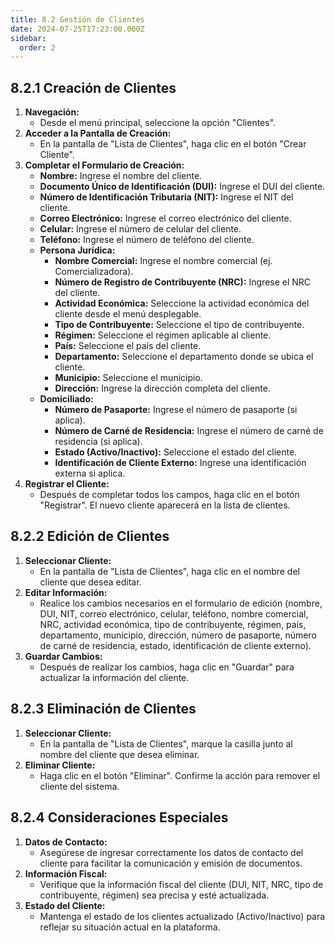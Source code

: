 ```yaml
---
title: 8.2 Gestión de Clientes
date: 2024-07-25T17:23:00.000Z
sidebar:
  order: 2
---
```

## 8.2.1 Creación de Clientes
1. **Navegación:**
    - Desde el menú principal, seleccione la opción "Clientes".
2. **Acceder a la Pantalla de Creación:**
    - En la pantalla de "Lista de Clientes", haga clic en el botón "Crear Cliente".
3. **Completar el Formulario de Creación:**
    - **Nombre:** Ingrese el nombre del cliente.
    - **Documento Único de Identificación (DUI):** Ingrese el DUI del cliente.
    - **Número de Identificación Tributaria (NIT):** Ingrese el NIT del cliente.
    - **Correo Electrónico:** Ingrese el correo electrónico del cliente.
    - **Celular:** Ingrese el número de celular del cliente.
    - **Teléfono:** Ingrese el número de teléfono del cliente.
    - **Persona Jurídica:**
        - **Nombre Comercial:** Ingrese el nombre comercial (ej. Comercializadora).
        - **Número de Registro de Contribuyente (NRC):** Ingrese el NRC del cliente.
        - **Actividad Económica:** Seleccione la actividad económica del cliente desde el menú desplegable.
        - **Tipo de Contribuyente:** Seleccione el tipo de contribuyente.
        - **Régimen:** Seleccione el régimen aplicable al cliente.
        - **País:** Seleccione el país del cliente.
        - **Departamento:** Seleccione el departamento donde se ubica el cliente.
        - **Municipio:** Seleccione el municipio.
        - **Dirección:** Ingrese la dirección completa del cliente.
    - **Domiciliado:**
        - **Número de Pasaporte:** Ingrese el número de pasaporte (si aplica).
        - **Número de Carné de Residencia:** Ingrese el número de carné de residencia (si aplica).
        - **Estado (Activo/Inactivo):** Seleccione el estado del cliente.
        - **Identificación de Cliente Externo:** Ingrese una identificación externa si aplica.
4. **Registrar el Cliente:**
    - Después de completar todos los campos, haga clic en el botón "Registrar". El nuevo cliente aparecerá en la lista de clientes.

## 8.2.2 Edición de Clientes

1. **Seleccionar Cliente:**
    - En la pantalla de "Lista de Clientes", haga clic en el nombre del cliente que desea editar.
2. **Editar Información:**
    - Realice los cambios necesarios en el formulario de edición (nombre, DUI, NIT, correo electrónico, celular, teléfono, nombre comercial, NRC, actividad económica, tipo de contribuyente, régimen, país, departamento, municipio, dirección, número de pasaporte, número de carné de residencia, estado, identificación de cliente externo).
3. **Guardar Cambios:**
    - Después de realizar los cambios, haga clic en "Guardar" para actualizar la información del cliente.

## 8.2.3 Eliminación de Clientes

1. **Seleccionar Cliente:**
    - En la pantalla de "Lista de Clientes", marque la casilla junto al nombre del cliente que desea eliminar.
2. **Eliminar Cliente:**
    - Haga clic en el botón "Eliminar". Confirme la acción para remover el cliente del sistema.

## 8.2.4 Consideraciones Especiales

1. **Datos de Contacto:**
    - Asegúrese de ingresar correctamente los datos de contacto del cliente para facilitar la comunicación y emisión de documentos.
2. **Información Fiscal:**
    - Verifique que la información fiscal del cliente (DUI, NIT, NRC, tipo de contribuyente, régimen) sea precisa y esté actualizada.
3. **Estado del Cliente:**
    - Mantenga el estado de los clientes actualizado (Activo/Inactivo) para reflejar su situación actual en la plataforma.
